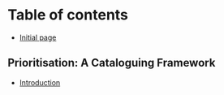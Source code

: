 # Table of contents

* [Initial page](README.md)

## Prioritisation: A Cataloguing Framework <a id="prioritisation-a-cataloguing-framework-1"></a>

* [Introduction](prioritisation-a-cataloguing-framework-1/prioritisation-a-cataloguing-framework.md)

